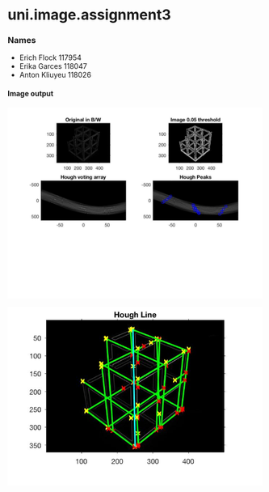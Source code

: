 # uni.image.assignment3


### Names
- Erich Flock 117954
- Erika Garces 118047
- Anton Kliuyeu 118026


#### Image output 

![](./output1.jpg?raw=true "Houghpeaks")

![](./output2.jpg?raw=true "Houghlines")